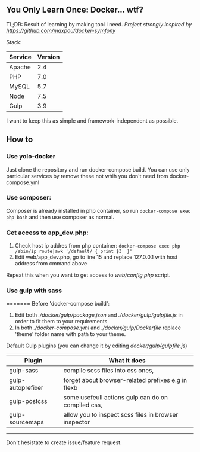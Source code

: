 You Only Learn Once: Docker... wtf?
-----------------------------------
TL;DR: Result of learning by making tool I need.
_Project strongly inspired by https://github.com/maxpou/docker-symfony_

Stack:

|     Service   | Version |
|---------------|---------|
|     Apache    |   2.4   |
|      PHP      |   7.0   |
|      MySQL    |   5.7   |
|      Node     |   7.5   |
|      Gulp     |   3.9   |

I want to keep this as simple and framework-independent as possible.

How to
---
### Use yolo-docker
Just clone the repository and run docker-compose build.
You can use only particular services by remove these not whih you don't need from docker-compose.yml

### Use composer:
Composer is already installed in php container, so run `docker-compose exec php bash` and then use composer as normal.

### Get access to app_dev.php:
1. Check host ip addres from php container: `docker-compose exec php /sbin/ip route|awk '/default/ { print $3  }'`
2. Edit web/app_dev.php, go to line 15 and replace 127.0.0.1 with host address from cmmand above

Repeat this when you want to get access to _web/config.php_ script.

### Use gulp with sass
=======
Before 'docker-compose build':
1. Edit both _./docker/gulp/package.json_ and _./docker/gulp/gulpfile.js_ in order to fit them to your requirements
2. In both _./docker-compose.yml_ and _./docker/gulp/Dockerfile_ replace 'theme' folder name with path to your theme.

Default Gulp plugins (you can change it by editing _docker/gulp/gulpfile.js_)

|        Plugin     |                      What it does                    |                                                                                                                                  
| ----------------- | --------------------------------------------------   |                                                                                                                                  
| gulp-sass         | compile scss files into css ones,                    |                                                                                                                                 
| gulp-autoprefixer | forget about browser-related prefixes e.g in flexb   |                                                                                                                               
| gulp-postcss      | some usefeull actions gulp can do on compiled css,   |                                                                                                                                  
| gulp-sourcemaps   | allow you to inspect scss files in browser inspector |   

___

Don't hesistate to create issue/feature request.

